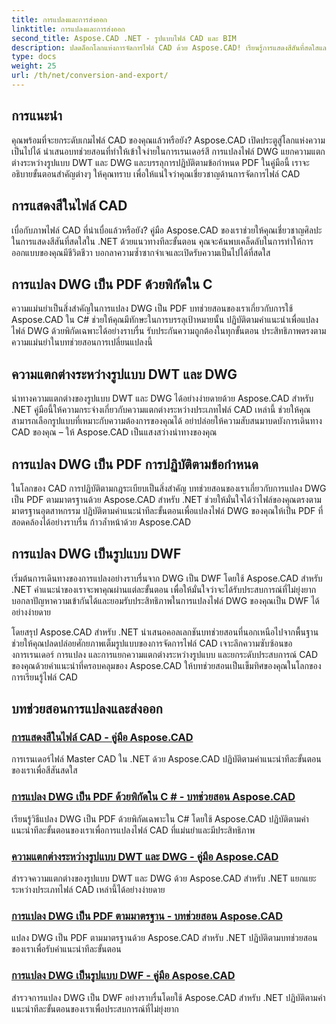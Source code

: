 ```yaml
---
title: การแปลงและการส่งออก
linktitle: การแปลงและการส่งออก
second_title: Aspose.CAD .NET - รูปแบบไฟล์ CAD และ BIM
description: ปลดล็อกโลกแห่งการจัดการไฟล์ CAD ด้วย Aspose.CAD! เรียนรู้การแสดงสีสันที่สดใสและแปลงไฟล์ DWG เจาะลึกในรูปแบบ DWT และ DWG เพื่อผลลัพธ์ที่แม่นยำ
type: docs
weight: 25
url: /th/net/conversion-and-export/
---
```



## การแนะนำ

คุณพร้อมที่จะยกระดับเกมไฟล์ CAD ของคุณแล้วหรือยัง? Aspose.CAD เปิดประตูสู่โลกแห่งความเป็นไปได้ นำเสนอบทช่วยสอนที่ทำให้เข้าใจง่ายในการเรนเดอร์สี การแปลงไฟล์ DWG แยกความแตกต่างระหว่างรูปแบบ DWT และ DWG และบรรลุการปฏิบัติตามข้อกำหนด PDF ในคู่มือนี้ เราจะอธิบายขั้นตอนสำคัญต่างๆ ให้คุณทราบ เพื่อให้แน่ใจว่าคุณเชี่ยวชาญด้านการจัดการไฟล์ CAD

## การแสดงสีในไฟล์ CAD

เบื่อกับภาพไฟล์ CAD ที่น่าเบื่อแล้วหรือยัง? คู่มือ Aspose.CAD ของเราช่วยให้คุณเชี่ยวชาญศิลปะในการแสดงสีสันที่สดใสใน .NET ด้วยแนวทางทีละขั้นตอน คุณจะค้นพบเคล็ดลับในการทำให้การออกแบบของคุณมีชีวิตชีวา บอกลาความซ้ำซากจำเจและเปิดรับความเป็นไปได้ที่สดใส

## การแปลง DWG เป็น PDF ด้วยพิกัดใน C #

ความแม่นยำเป็นสิ่งสำคัญในการแปลง DWG เป็น PDF บทช่วยสอนของเราเกี่ยวกับการใช้ Aspose.CAD ใน C# ช่วยให้คุณมีทักษะในการบรรลุเป้าหมายนั้น ปฏิบัติตามคำแนะนำเพื่อแปลงไฟล์ DWG ด้วยพิกัดเฉพาะได้อย่างราบรื่น รับประกันความถูกต้องในทุกขั้นตอน ประสิทธิภาพตรงตามความแม่นยำในบทช่วยสอนการเปลี่ยนแปลงนี้

## ความแตกต่างระหว่างรูปแบบ DWT และ DWG

นำทางความแตกต่างของรูปแบบ DWT และ DWG ได้อย่างง่ายดายด้วย Aspose.CAD สำหรับ .NET คู่มือนี้ให้ความกระจ่างเกี่ยวกับความแตกต่างระหว่างประเภทไฟล์ CAD เหล่านี้ ช่วยให้คุณสามารถเลือกรูปแบบที่เหมาะกับความต้องการของคุณได้ อย่าปล่อยให้ความสับสนมาบดบังการเดินทาง CAD ของคุณ – ให้ Aspose.CAD เป็นแสงสว่างนำทางของคุณ

## การแปลง DWG เป็น PDF การปฏิบัติตามข้อกำหนด

ในโลกของ CAD การปฏิบัติตามกฎระเบียบเป็นสิ่งสำคัญ บทช่วยสอนของเราเกี่ยวกับการแปลง DWG เป็น PDF ตามมาตรฐานด้วย Aspose.CAD สำหรับ .NET ช่วยให้มั่นใจได้ว่าไฟล์ของคุณตรงตามมาตรฐานอุตสาหกรรม ปฏิบัติตามคำแนะนำทีละขั้นตอนเพื่อแปลงไฟล์ DWG ของคุณให้เป็น PDF ที่สอดคล้องได้อย่างราบรื่น ก้าวล้ำหน้าด้วย Aspose.CAD

## การแปลง DWG เป็นรูปแบบ DWF

เริ่มต้นการเดินทางของการแปลงอย่างราบรื่นจาก DWG เป็น DWF โดยใช้ Aspose.CAD สำหรับ .NET คำแนะนำของเราจะพาคุณผ่านแต่ละขั้นตอน เพื่อให้มั่นใจว่าจะได้รับประสบการณ์ที่ไม่ยุ่งยาก บอกลาปัญหาความเข้ากันได้และยอมรับประสิทธิภาพในการแปลงไฟล์ DWG ของคุณเป็น DWF ได้อย่างง่ายดาย

โดยสรุป Aspose.CAD สำหรับ .NET นำเสนอคอลเลกชันบทช่วยสอนที่นอกเหนือไปจากพื้นฐาน ช่วยให้คุณปลดปล่อยศักยภาพเต็มรูปแบบของการจัดการไฟล์ CAD เจาะลึกความซับซ้อนของการเรนเดอร์ การแปลง และการแยกความแตกต่างระหว่างรูปแบบ และยกระดับประสบการณ์ CAD ของคุณด้วยคำแนะนำที่ครอบคลุมของ Aspose.CAD ให้บทช่วยสอนเป็นเข็มทิศของคุณในโลกของการเรียนรู้ไฟล์ CAD
## บทช่วยสอนการแปลงและส่งออก
### [การแสดงสีในไฟล์ CAD - คู่มือ Aspose.CAD](./rendering-colors-in-cad-files/)
การเรนเดอร์ไฟล์ Master CAD ใน .NET ด้วย Aspose.CAD ปฏิบัติตามคำแนะนำทีละขั้นตอนของเราเพื่อสีสันสดใส
### [การแปลง DWG เป็น PDF ด้วยพิกัดใน C # - บทช่วยสอน Aspose.CAD](./converting-dwg-to-pdf-with-coordinates/)
เรียนรู้วิธีแปลง DWG เป็น PDF ด้วยพิกัดเฉพาะใน C# โดยใช้ Aspose.CAD ปฏิบัติตามคำแนะนำทีละขั้นตอนของเราเพื่อการแปลงไฟล์ CAD ที่แม่นยำและมีประสิทธิภาพ
### [ความแตกต่างระหว่างรูปแบบ DWT และ DWG - คู่มือ Aspose.CAD](./distinguishing-between-dwt-and-dwg-formats/)
สำรวจความแตกต่างของรูปแบบ DWT และ DWG ด้วย Aspose.CAD สำหรับ .NET แยกแยะระหว่างประเภทไฟล์ CAD เหล่านี้ได้อย่างง่ายดาย
### [การแปลง DWG เป็น PDF ตามมาตรฐาน - บทช่วยสอน Aspose.CAD](./converting-dwg-to-compliance-pdf/)
แปลง DWG เป็น PDF ตามมาตรฐานด้วย Aspose.CAD สำหรับ .NET ปฏิบัติตามบทช่วยสอนของเราเพื่อรับคำแนะนำทีละขั้นตอน
### [การแปลง DWG เป็นรูปแบบ DWF - คู่มือ Aspose.CAD](./converting-dwg-to-dwf/)
สำรวจการแปลง DWG เป็น DWF อย่างราบรื่นโดยใช้ Aspose.CAD สำหรับ .NET ปฏิบัติตามคำแนะนำทีละขั้นตอนของเราเพื่อประสบการณ์ที่ไม่ยุ่งยาก